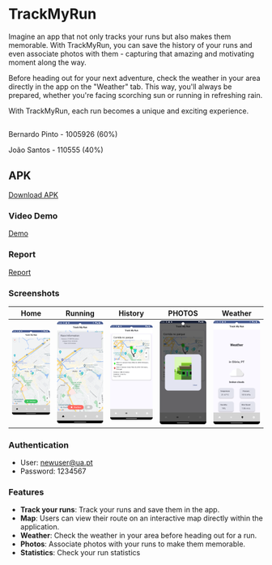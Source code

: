 # TrackMyRun

Imagine an app that not only tracks your runs but also makes them memorable. With TrackMyRun, you can save the history of your runs and even associate photos with them - capturing that amazing and motivating moment along the way.

Before heading out for your next adventure, check the weather in your area directly in the app on the "Weather" tab. This way, you'll always be prepared, whether you're facing scorching sun or running in refreshing rain.

With TrackMyRun, each run becomes a unique and exciting experience.

##

Bernardo Pinto - 1005926 (60%)

João Santos - 110555 (40%)

## APK

[Download APK](app/app-debug.apk)

### Video Demo

[Demo](demo/demo.mp4)

### Report

[Report](report/ICM%20Report%20-%20Track%20My%20Run.docx)

### Screenshots

| Home                          | Running                            | History                             | PHOTOS                           | Weather                             |
|-------------------------------|------------------------------------|-------------------------------------|----------------------------------|-------------------------------------|
| ![Home](screenshots/home.png) | ![Running](screenshots/runing.png) | ![History](screenshots/history.png) | ![Photos](screenshots/photo.png) | ![Weather](screenshots/weather.png) |

### Authentication

- User: newuser@ua.pt
- Password: 1234567

### Features

-  **Track your runs**: Track your runs and save them in the app.
-  **Map**:  Users can view their route on an interactive map directly within the application.
-  **Weather**: Check the weather in your area before heading out for a run.
-  **Photos**: Associate photos with your runs to make them memorable.
-  **Statistics**: Check your run statistics
